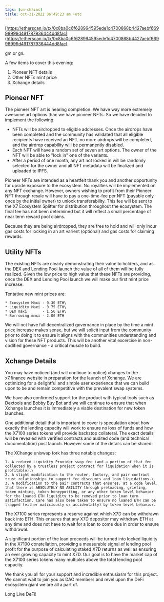 ```yaml
---
tags: [on-chains]
title: oct-31-2022 06:49:23 am +utc
---
```


[https://etherscan.io/tx/0x8ba0c6f628964595ede1c4700868b4427aebf66998999d491787936444dd8fac](https://etherscan.io/tx/0x8ba0c6f628964595ede1c4700868b4427aebf66998999d491787936444dd8fac)

gm or gn.

A few items to cover this evening:

1. Pioneer NFT details
2. Other NFTs mint price
3. Xchange details

## Pioneer NFT

The pioneer NFT art is nearing completion. We have way more extremely awesome art options than we have pioneer NFTs. So we have decided to implement the following:

- NFTs will be airdropped to eligible addresses. Once the airdrops have been completed and the community has validated that all eligible recipients have received an NFT, no more airdrops will be completed, and the airdrop capability will be permanently disabled.
- Each NFT will have a random set of seven art options. The owner of the NFT will be able to "lock in" one of the variants.
- After a period of one month, any art not locked in will be randomly selected for the owner and all NFT metadata will be finalized and uploaded to IPFS.

Pioneer NFTs are intended as a heartfelt thank you and another opportunity for upside exposure to the ecosystem. No royalties will be implemented on any NFT exchange. However, owners wishing to profit from their Pioneer NFT through resale will have to pay a one-time-fee per NFT (payable only once by the initial owner) to unlock transferability. This fee will be sent to the X7 Ecosystem Splitter for distribution throughout the ecosystem. The final fee has not been determined but it will reflect a small percentage of near term reward pool claims.

Because they are being airdropped, they are free to hold and will only incur gas costs for locking in an art varient (optional) and gas costs for claiming rewards.

## Utility NFTs

The existing NFTs are clearly demonstrating their value to holders, and as the DEX and Lending Pool launch the value of all of them will be fully realized. Given the low price to high value that these NFTs are providing, once the DEX and Lending Pool launch we will make our first mint price increase.

Tentative new mint prices are:

    * Ecosystem Maxi - 0.30 ETH\
    * Liquidity Maxi - 0.75 ETH\
    * DEX maxi       - 1.50 ETH\
    * Borrowing maxi - 2.00 ETH

We will not have full decentralized governance in place by the time a mint price increase makes sense, but we will solicit input from the community prior to doing it to ensure it aligns with the communities understanding and vision for these NFT products. This will be another vital excercise in non-codified governance - a critical muscle to build.

## Xchange Details

You may have noticed (and will continue to notice) changes to the x7.finance website in preparation for the launch of Xchange. We are optimizing for a delightful and simple user experience that we can build upon to be and remain competitive with the prevalent swap systems.

We have also confirmed support for the product with typical tools such as Dextools and Bobby Buy Bot and we will continue to ensure that when Xchange launches it is immediately a viable destination for new token launches.

One additional detail that is important to cover is speculation about how exactly the lending capacity will work to ensure no loss of funds and how the X7100 series tokens will provide backstop collateral. The exact details will be revealed with verified contracts and audited code (and technical documentation) post launch. However some of the details can be shared:

The XChange uniswap fork has three notable changes:

    1. A reduced Liquidity Provider swap fee (and a portion of that fee collected by a trustless project contract for liquidation when it is profitable).\
    2. A slight modification to the router, factory, and pair contract trust relationships to support fee discounts and loan liquidations.\
    3. A modification to the pair contracts that ensures, at a code level, that there is ABSOLUTELY NO ABILITY through preloading, griefing, token minting, token honeypotting, or any other token level behavior for the loaned ETH liquidity to be removed prior to loan term satisfaction. Care has also been taken to ensure no loaned ETH can be trapped (either maliciously or accidentally) by token level behavior.

The X7100 series represents a reserve against which X7D can be withdrawn back into ETH. This ensures that any X7D depositor may withdraw ETH at any time and does not have to wait for a loan to come due in order to ensure withdrawal.

A significant portion of the loan proceeds will be turned into locked liquidity in the X7100 constellation, providing a measurable signal of lending pool profit for the purpose of calculating staked X7D returns as well as ensuring an ever growing capacity to mint X7D. Our goal is to have the market cap of the X7100 series tokens many multiples above the total lending pool capacity.

We thank you all for your support and incredible enthusiasm for this project. We cannot wait to join you as DAO members and revel upon the DeFi ecosystem giant we are all a part of.

Long Live DeFi!
